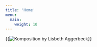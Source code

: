 ```yaml
---
title: 'Home'
menu:
  main:
    weight: 10
---
```


{{<img src="2009-komposition.jpg" alt="Komposition by Lisbeth Aggerbeck">}}
